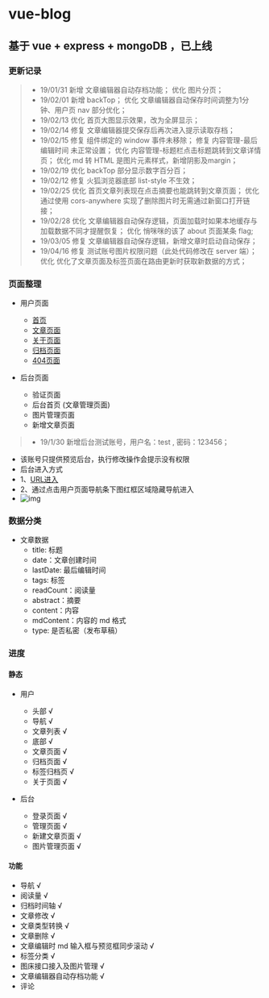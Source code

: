 # vue-blog

## 基于 vue + express + mongoDB ，已上线

### 更新记录

> - 19/01/31 新增 文章编辑器自动存档功能； 优化 图片分页；
> - 19/02/01 新增 backTop； 优化 文章编辑器自动保存时间调整为1分钟、用户页 nav 部分优化；
> - 19/02/13 优化 首页大图显示效果，改为全屏显示；
> - 19/02/14 修复 文章编辑器提交保存后再次进入提示读取存档；
> - 19/02/15 修复 组件绑定的 window 事件未移除； 修复 内容管理-最后编辑时间 未正常设置； 优化 内容管理-标题栏点击标题跳转到文章详情页； 优化 md 转 HTML 是图片元素样式，新增阴影及margin；
> - 19/02/19 优化 backTop 部分显示数字百分百；
> - 19/02/12 修复 火狐浏览器底部 list-style 不生效；
> - 19/02/25 优化 首页文章列表现在点击摘要也能跳转到文章页面； 优化 通过使用 cors-anywhere 实现了删除图片时无需通过新窗口打开链接；
> - 19/02/28 优化 文章编辑器自动保存逻辑，页面加载时如果本地缓存与加载数据不同才提醒恢复； 优化 悄咪咪的该了 about 页面某条 flag;
> - 19/03/05 修复 文章编辑器自动保存逻辑，新增文章时启动自动保存；
> - 19/04/16 修复 测试账号图片权限问题（此处代码修改在 server 端）； 优化 优化了文章页面及标签页面在路由更新时获取新数据的方式；

### 页面整理

- 用户页面
  - [首页](https://blog.yuanaaa.top)
  - [文章页面](https://blog.yuanaaa.top/user/article/5c4867bda955881f515f11a4)
  - [关于页面](https://blog.yuanaaa.top/user/about)
  - [归档页面](https://blog.yuanaaa.top/user/archived)
  - [404页面](https://blog.yuanaaa.top/aa)


- 后台页面
  - 验证页面
  - 后台首页 (文章管理页面)
  - 图片管理页面
  - 新增文章页面

> - 19/1/30 新增后台测试账号，用户名：test , 密码：123456；
- 该账号只提供预览后台，执行修改操作会提示没有权限
- 后台进入方式
 - 1、[URL进入](https://blog.yuanaaa.top/admin)
 - 2、通过点击用户页面导航条下图红框区域隐藏导航进入
 - ![img](https://i.loli.net/2019/01/30/5c51801f4e3a1.png)

### 数据分类

- 文章数据
  - title: 标题
  - date：文章创建时间
  - lastDate: 最后编辑时间
  - tags: 标签
  - readCount：阅读量
  - abstract：摘要
  - content：内容
  - mdContent：内容的 md 格式
  - type: 是否私密（发布草稿）


### 进度

#### 静态

- 用户
  - 头部 √
  - 导航 √
  - 文章列表 √
  - 底部 √
  - 文章页面 √
  - 归档页面 √
  - 标签归档页 √
  - 关于页面 √

- 后台
  - 登录页面 √
  - 管理页面 √
  - 新建文章页面 √
  - 图片管理页面 √

#### 功能

- 导航 √
- 阅读量 √
- 归档时间轴 √
- 文章修改 √
- 文章类型转换 √
- 文章删除 √
- 文章编辑时 md 输入框与预览框同步滚动 √
- 标签分类 √
- 图床接口接入及图片管理 √
- 文章编辑器自动存档功能 √
- 评论


